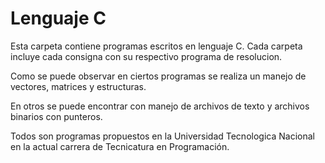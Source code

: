 # Lenguaje C

Esta carpeta contiene programas escritos en lenguaje C.
Cada carpeta incluye cada consigna con su respectivo programa de resolucion.

Como se puede observar en ciertos programas se realiza un manejo de vectores, matrices y estructuras.

En otros se puede encontrar con manejo de archivos de texto y archivos binarios con punteros.

Todos son programas propuestos en la Universidad Tecnologica Nacional en la actual carrera de Tecnicatura en Programación.

